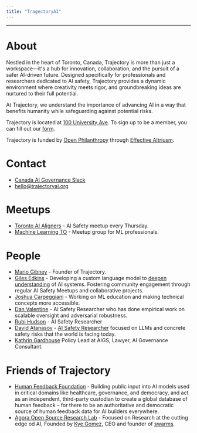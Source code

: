 ```yaml
---
title: "TragectoryAI"
---
```



---
# About
Nestled in the heart of Toronto, Canada, Trajectory is more than just a workspace—it's a hub for innovation, collaboration, and the pursuit of a safer AI-driven future. Designed specifically for professionals and researchers dedicated to AI safety, Trajectory provides a dynamic environment where creativity meets rigor, and groundbreaking ideas are nurtured to their full potential.

At Trajectory, we understand the importance of advancing AI in a way that benefits humanity while safeguarding against potential risks.

Trajectory is located at [100 University Ave](https://maps.app.goo.gl/v1LEbqWVmmVQGxpcA). To sign up to be a member, you can fill out our [form](https://airtable.com/appATvokZwUid8pMG/shrvbbpq9clEvXaOH).

Trajectory is funded by [Open Philanthropy](https://www.openphilanthropy.org/) through [Effective Altriusm](https://www.effectivealtruism.org/). 


# Contact

- [Canada AI Governance Slack](https://canada-ais.slack.com)
- [hello@trajectoryai.org](https://mail.google.com/mail/u/0/?view=cm&fs=1&to=hello@trajectoryai.org&tf=1)

# Meetups
- [Toronto AI Aligners](https://www.meetup.com/toronto-ai-aligners) - AI Safety meetup every Thursday.
- [Machine Learning TO](https://www.meetup.com/Machine-Learning-TO-Meetup/) - Meetup group for ML professionals.

# People

- [Mario Gibney](https://www.linkedin.com/in/mario-gibney-08bb7b45) - Founder of Trajectory.
- [Giles Edkins](https://www.linkedin.com/in/giles-edkins/) - Developing a custom language model to [deepen understanding](https://alignedattention.wordpress.com/) of AI systems. Fostering community engagement through regular AI Safety Meetups and collaborative projects.
- [Joshua Carpeggiani](https://joshcarp.com/) - Working on ML education and making technical concepts more accessible.
- [Dan Valentine](https://www.linkedin.com/in/dan-valentine/) - AI Safety Researcher who has done empirical work on scalable oversight and adversarial robustness.
- [Rubi Hudson](https://www.alignmentforum.org/users/rubi-j-hudson) - AI Safety Researcher 
- [David Atanasov](https://www.linkedin.com/in/david-atanasov-530a60253/) - [AI Safety Researcher](https://arxiv.org/search/cs?searchtype=author&query=Atanasov,+D) focused on LLMs and concrete safety risks that the world is facing today.
- [Kathrin Gardhouse](https://aigs.ca/team/kathrin-gardhouse/) Policy Lead at AIGS, Lawyer, AI Governance Consultant.

# Friends of Trajectory

- [Human Feedback Foundation](https://humanfeedback.io/) - Building public input into AI models used in critical domains like healthcare, governance, and democracy, and act as an independent, third-party custodian to create a global database of human feedback – for there to be an authoritative and democratic source of human feedback data for AI builders everywhere.
- [Agora Open Source Research Lab](https://discord.com/servers/agora-999382051935506503) - Focused on Research at the cutting edge od AI, Founded by [Kye Gomez](https://github.com/kyegomez), CEO and founder of [swarms](https://github.com/kyegomez/swarms). 


